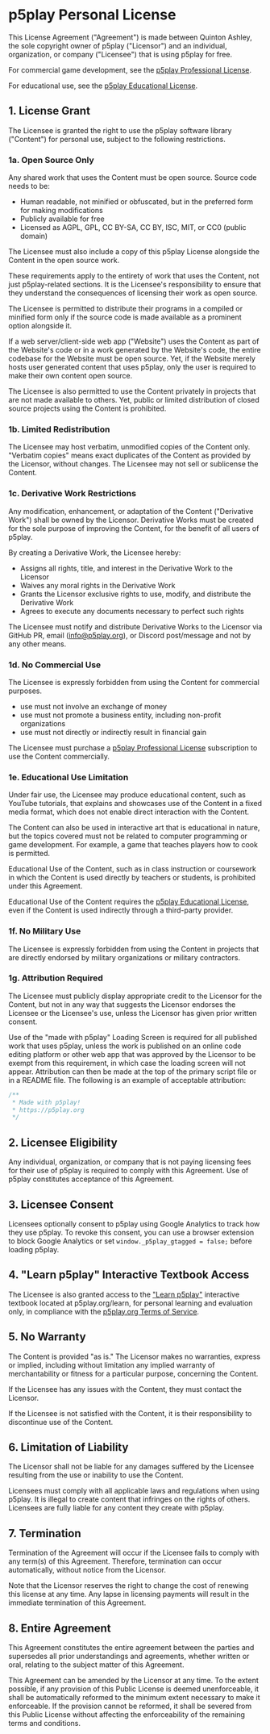 # p5play Personal License

This License Agreement ("Agreement") is made between Quinton Ashley, the sole copyright owner of p5play ("Licensor") and an individual, organization, or company ("Licensee") that is using p5play for free.

For commercial game development, see the [p5play Professional License](https://p5play.org/pro).

For educational use, see the [p5play Educational License](https://p5play.org/teach).

## 1. License Grant

The Licensee is granted the right to use the p5play software library ("Content") for personal use, subject to the following restrictions.

### 1a. Open Source Only

Any shared work that uses the Content must be open source. Source code needs to be:

- Human readable, not minified or obfuscated, but in the preferred form for making modifications
- Publicly available for free
- Licensed as AGPL, GPL, CC BY-SA, CC BY, ISC, MIT, or CC0 (public domain)

The Licensee must also include a copy of this p5play License alongside the Content in the open source work.

These requirements apply to the entirety of work that uses the Content, not just p5play-related sections. It is the Licensee's responsibility to ensure that they understand the consequences of licensing their work as open source.

The Licensee is permitted to distribute their programs in a compiled or minified form only if the source code is made available as a prominent option alongside it.

If a web server/client-side web app ("Website") uses the Content as part of the Website's code or in a work generated by the Website's code, the entire codebase for the Website must be open source. Yet, if the Website merely hosts user generated content that uses p5play, only the user is required to make their own content open source.

The Licensee is also permitted to use the Content privately in projects that are not made available to others. Yet, public or limited distribution of closed source projects using the Content is prohibited.

### 1b. Limited Redistribution

The Licensee may host verbatim, unmodified copies of the Content only. "Verbatim copies" means exact duplicates of the Content as provided by the Licensor, without changes. The Licensee may not sell or sublicense the Content.

### 1c. Derivative Work Restrictions

Any modification, enhancement, or adaptation of the Content ("Derivative Work") shall be owned by the Licensor. Derivative Works must be created for the sole purpose of improving the Content, for the benefit of all users of p5play.

By creating a Derivative Work, the Licensee hereby:

- Assigns all rights, title, and interest in the Derivative Work to the Licensor
- Waives any moral rights in the Derivative Work
- Grants the Licensor exclusive rights to use, modify, and distribute the Derivative Work
- Agrees to execute any documents necessary to perfect such rights

The Licensee must notify and distribute Derivative Works to the Licensor via GitHub PR, email (info@p5play.org), or Discord post/message and not by any other means.

### 1d. No Commercial Use

The Licensee is expressly forbidden from using the Content for commercial purposes.

- use must not involve an exchange of money
- use must not promote a business entity, including non-profit organizations
- use must not directly or indirectly result in financial gain

The Licensee must purchase a [p5play Professional License](https://p5play.org/pro) subscription to use the Content commercially.

### 1e. Educational Use Limitation

Under fair use, the Licensee may produce educational content, such as YouTube tutorials, that explains and showcases use of the Content in a fixed media format, which does not enable direct interaction with the Content.

The Content can also be used in interactive art that is educational in nature, but the topics covered must not be related to computer programming or game development. For example, a game that teaches players how to cook is permitted.

Educational Use of the Content, such as in class instruction or coursework in which the Content is used directly by teachers or students, is prohibited under this Agreement.

Educational Use of the Content requires the [p5play Educational License](https://p5play.org/teach), even if the Content is used indirectly through a third-party provider.

### 1f. No Military Use

The Licensee is expressly forbidden from using the Content in projects that are directly endorsed by military organizations or military contractors.

### 1g. Attribution Required

The Licensee must publicly display appropriate credit to the Licensor for the Content, but not in any way that suggests the Licensor endorses the Licensee or the Licensee's use, unless the Licensor has given prior written consent.

Use of the "made with p5play" Loading Screen is required for all published work that uses p5play, unless the work is published on an online code editing platform or other web app that was approved by the Licensor to be exempt from this requirement, in which case the loading screen will not appear. Attribution can then be made at the top of the primary script file or in a README file. The following is an example of acceptable attribution:

```js
/**
 * Made with p5play!
 * https://p5play.org
 */
```

## 2. Licensee Eligibility

Any individual, organization, or company that is not paying licensing fees for their use of p5play is required to comply with this Agreement. Use of p5play constitutes acceptance of this Agreement.

## 3. Licensee Consent

Licensees optionally consent to p5play using Google Analytics to track how they use p5play. To revoke this consent, you can use a browser extension to block Google Analytics or set `window._p5play_gtagged = false;` before loading p5play.

## 4. "Learn p5play" Interactive Textbook Access

The Licensee is also granted access to the ["Learn p5play"](https://p5play.org/learn) interactive textbook located at p5play.org/learn, for personal learning and evaluation only, in compliance with the [p5play.org Terms of Service](https://p5play.org/account/tos.md).

## 5. No Warranty

The Content is provided "as is." The Licensor makes no warranties, express or implied, including without limitation any implied warranty of merchantability or fitness for a particular purpose, concerning the Content.

If the Licensee has any issues with the Content, they must contact the Licensor.

If the Licensee is not satisfied with the Content, it is their responsibility to discontinue use of the Content.

## 6. Limitation of Liability

The Licensor shall not be liable for any damages suffered by the Licensee resulting from the use or inability to use the Content.

Licensees must comply with all applicable laws and regulations when using p5play. It is illegal to create content that infringes on the rights of others. Licensees are fully liable for any content they create with p5play.

## 7. Termination

Termination of the Agreement will occur if the Licensee fails to comply with any term(s) of this Agreement. Therefore, termination can occur automatically, without notice from the Licensor.

Note that the Licensor reserves the right to change the cost of renewing this license at any time. Any lapse in licensing payments will result in the immediate termination of this Agreement.

## 8. Entire Agreement

This Agreement constitutes the entire agreement between the parties and supersedes all prior understandings and agreements, whether written or oral, relating to the subject matter of this Agreement.

This Agreement can be amended by the Licensor at any time. To the extent possible, if any provision of this Public License is deemed unenforceable, it shall be automatically reformed to the minimum extent necessary to make it enforceable. If the provision cannot be reformed, it shall be severed from this Public License without affecting the enforceability of the remaining terms and conditions.
